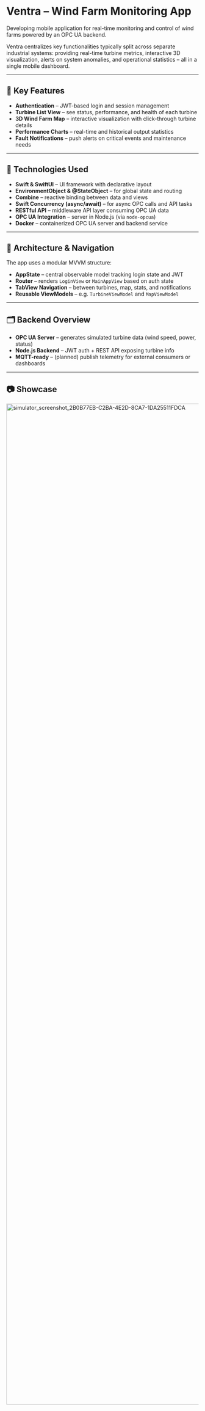 # Ventra – Wind Farm Monitoring App

Developing mobile application for real-time monitoring and control of wind farms powered by an OPC UA backend.

Ventra centralizes key functionalities typically split across separate industrial systems: providing real-time turbine metrics, interactive 3D visualization, alerts on system anomalies, and operational statistics – all in a single mobile dashboard.

---

## 🔑 Key Features

- **Authentication** – JWT-based login and session management
- **Turbine List View** – see status, performance, and health of each turbine
- **3D Wind Farm Map** – interactive visualization with click-through turbine details
- **Performance Charts** – real-time and historical output statistics
- **Fault Notifications** – push alerts on critical events and maintenance needs

---

## 🚀 Technologies Used

- **Swift & SwiftUI** – UI framework with declarative layout
- **EnvironmentObject & @StateObject** – for global state and routing
- **Combine** – reactive binding between data and views
- **Swift Concurrency (async/await)** – for async OPC calls and API tasks
- **RESTful API** – middleware API layer consuming OPC UA data
- **OPC UA Integration** – server in Node.js (via `node-opcua`)
- **Docker** – containerized OPC UA server and backend service

---

## 🔧 Architecture & Navigation

The app uses a modular MVVM structure:

- **AppState** – central observable model tracking login state and JWT
- **Router** – renders `LoginView` or `MainAppView` based on auth state
- **TabView Navigation** – between turbines, map, stats, and notifications
- **Reusable ViewModels** – e.g. `TurbineViewModel` and `MapViewModel`

---

## 🗂️ Backend Overview

- **OPC UA Server** – generates simulated turbine data (wind speed, power, status)
- **Node.js Backend** – JWT auth + REST API exposing turbine info
- **MQTT-ready** – (planned) publish telemetry for external consumers or dashboards

---

## 📷 Showcase

<img width="1206" height="2622" alt="simulator_screenshot_2B0B77EB-C2BA-4E2D-8CA7-1DA25511FDCA" src="https://github.com/user-attachments/assets/94f062f8-3f69-4783-919f-6c25f64b7797" />

